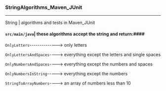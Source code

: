 ### StringAlgorithms_Maven_JUnit ###
***
String | algorithms and tests in Maven_JUnit
#### `src/main/java`| these algorithms accept the string and return:####

`OnlyLetters`--------------> only letters

`OnlyLettersAndSpaces`----> everything except the letters and single spaces

`OnlyNumbersAndSpaces`----> everything except the numbers and spaces

`OnlyNumbersInString`-----> everything except the numbers

`StringToArrayNumbers`----> an array of numbers less than 10
